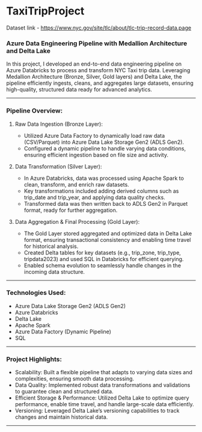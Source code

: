 # TaxiTripProject
Dataset link - https://www.nyc.gov/site/tlc/about/tlc-trip-record-data.page
### Azure Data Engineering Pipeline with Medallion Architecture and Delta Lake

In this project, I developed an end-to-end data engineering pipeline on Azure Databricks to process and transform NYC Taxi trip data. Leveraging Medallion Architecture (Bronze, Silver, Gold layers) and Delta Lake, the pipeline efficiently ingests, cleans, and aggregates large datasets, ensuring high-quality, structured data ready for advanced analytics.

---

### Pipeline Overview:

1. Raw Data Ingestion (Bronze Layer):
   - Utilized Azure Data Factory to dynamically load raw data (CSV/Parquet) into Azure Data Lake Storage Gen2 (ADLS Gen2).
   - Configured a dynamic pipeline to handle varying data conditions, ensuring efficient ingestion based on file size and activity.

2. Data Transformation (Silver Layer):
   - In Azure Databricks, data was processed using Apache Spark to clean, transform, and enrich raw datasets.
   - Key transformations included adding derived columns such as trip_date and trip_year, and applying data quality checks.
   - Transformed data was then written back to ADLS Gen2 in Parquet format, ready for further aggregation.

3. Data Aggregation & Final Processing (Gold Layer):
   - The Gold Layer stored aggregated and optimized data in Delta Lake format, ensuring transactional consistency and enabling time travel for historical analysis.
   - Created Delta tables for key datasets (e.g., trip_zone, trip_type, tripdata2023) and used SQL in Databricks for efficient querying.
   - Enabled schema evolution to seamlessly handle changes in the incoming data structure.

---

### Technologies Used:
- Azure Data Lake Storage Gen2 (ADLS Gen2)  
- Azure Databricks  
- Delta Lake  
- Apache Spark  
- Azure Data Factory (Dynamic Pipeline)  
- SQL

---

### Project Highlights:
- Scalability: Built a flexible pipeline that adapts to varying data sizes and complexities, ensuring smooth data processing.
- Data Quality: Implemented robust data transformations and validations to guarantee clean and structured data.
- Efficient Storage & Performance: Utilized Delta Lake to optimize query performance, enable time travel, and handle large-scale data efficiently.
- Versioning: Leveraged Delta Lake’s versioning capabilities to track changes and maintain historical data.

---
